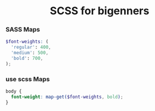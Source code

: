 <p align="center">
  <h1 align="center">SCSS for bigenners</h1>
  <h3>SASS Maps</h3>

```scss
$font-weights: (
  'regular': 400,
  'medium': 500,
  'bold': 700,
);
```

### use scss Maps

```scss
body {
  font-weight: map-get($font-weights, bold);
}
```
